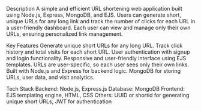 Description
A simple and efficient URL shortening web application built using Node.js, Express, MongoDB, and EJS. Users can generate short, unique URLs for any long link and track the number of clicks for each URL in a user-friendly dashboard. Each user can view and manage only their own URLs, ensuring personalized link management.

Key Features
Generate unique short URLs for any long URL.
Track click history and total visits for each short URL.
User authentication with signup and login functionality.
Responsive and user-friendly interface using EJS templates.
URLs are user-specific, so each user sees only their own links.
Built with Node.js and Express for backend logic.
MongoDB for storing URLs, user data, and visit analytics.

Tech Stack
Backend: Node.js, Express.js
Database: MongoDB
Frontend: EJS templating engine, HTML, CSS
Others: UUID or shortid for generating unique short URLs, JWT for authentication
